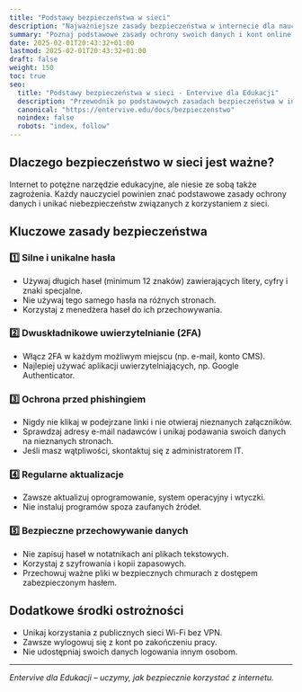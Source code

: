 ```yaml
---
title: "Podstawy bezpieczeństwa w sieci"
description: "Najważniejsze zasady bezpieczeństwa w internecie dla nauczycieli."
summary: "Poznaj podstawowe zasady ochrony swoich danych i kont online."
date: 2025-02-01T20:43:32+01:00
lastmod: 2025-02-01T20:43:32+01:00
draft: false
weight: 150
toc: true
seo:
  title: "Podstawy bezpieczeństwa w sieci - Entervive dla Edukacji"
  description: "Przewodnik po podstawowych zasadach bezpieczeństwa w internecie dla nauczycieli."
  canonical: "https://entervive.edu/docs/bezpieczenstwo"
  noindex: false
  robots: "index, follow"
---
```


## Dlaczego bezpieczeństwo w sieci jest ważne?

Internet to potężne narzędzie edukacyjne, ale niesie ze sobą także zagrożenia. Każdy nauczyciel powinien znać podstawowe zasady ochrony danych i unikać niebezpieczeństw związanych z korzystaniem z sieci.

## Kluczowe zasady bezpieczeństwa

### 1️⃣ Silne i unikalne hasła

- Używaj długich haseł (minimum 12 znaków) zawierających litery, cyfry i znaki specjalne.
- Nie używaj tego samego hasła na różnych stronach.
- Korzystaj z menedżera haseł do ich przechowywania.

### 2️⃣ Dwuskładnikowe uwierzytelnianie (2FA)

- Włącz 2FA w każdym możliwym miejscu (np. e-mail, konto CMS).
- Najlepiej używać aplikacji uwierzytelniających, np. Google Authenticator.

### 3️⃣ Ochrona przed phishingiem

- Nigdy nie klikaj w podejrzane linki i nie otwieraj nieznanych załączników.
- Sprawdzaj adresy e-mail nadawców i unikaj podawania swoich danych na nieznanych stronach.
- Jeśli masz wątpliwości, skontaktuj się z administratorem IT.

### 4️⃣ Regularne aktualizacje

- Zawsze aktualizuj oprogramowanie, system operacyjny i wtyczki.
- Nie instaluj programów spoza zaufanych źródeł.

### 5️⃣ Bezpieczne przechowywanie danych

- Nie zapisuj haseł w notatnikach ani plikach tekstowych.
- Korzystaj z szyfrowania i kopii zapasowych.
- Przechowuj ważne pliki w bezpiecznych chmurach z dostępem zabezpieczonym hasłem.

## Dodatkowe środki ostrożności

- Unikaj korzystania z publicznych sieci Wi-Fi bez VPN.
- Zawsze wylogowuj się z kont po zakończeniu pracy.
- Nie udostępniaj swoich danych logowania innym osobom.

---

_Entervive dla Edukacji – uczymy, jak bezpiecznie korzystać z internetu._
